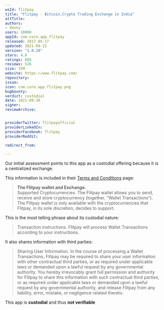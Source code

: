 ```yaml
---
wsId: flitpay
title: "Flitpay - Bitcoin,Crypto Trading Exchange in India"
altTitle: 
authors:
- danny
users: 10000
appId: com.core.app.flitpay
released: 2017-05-17
updated: 2021-09-22
version: "1.0.28"
stars: 4.6
ratings: 685
reviews: 526
size: 35M
website: https://www.flitpay.com/
repository: 
issue: 
icon: com.core.app.flitpay.png
bugbounty: 
verdict: custodial
date: 2021-09-30
signer: 
reviewArchive:


providerTwitter: flitpayofficial
providerLinkedIn: 
providerFacebook: flitpay
providerReddit: 

redirect_from:

---
```



Our initial assessment points to this app as a custodial offering because it is a centralized exchange.

This information is included in their [Terms and Conditions](https://www.flitpay.com/terms) page:

> **The Flitpay wallet and Exchange.**<br>
> Supported Cryptocurrencies. The Flitpay wallet allows you to send, receive and store cryptocurrency (together, “Wallet Transactions”). The Flitpay wallet is only available with the cryptocurrencies that Flitpay, in its sole discretion, decides to support.

This is the most telling phrase about its custodial nature:

> Transaction instructions. Flitpay will process Wallet Transactions according to your instructions. 

It also shares information with third parties:

> Sharing User Information. In the course of processing a Wallet Transactions, Flitpay may be required to share your user information with other contractual third parties, or as required under applicable laws or demanded upon a lawful request by any governmental authority. You hereby irrevocably grant full permission and authority for Flitpay to share this information with such contractual third parties, or as required under applicable laws or demanded upon a lawful request by any governmental authority, and release Flitpay from any liability, error, mistake, or negligence related thereto.

This app is **custodial** and thus **not verifiable**

